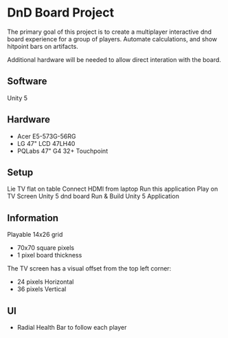 # DnD Board Project
The primary goal of this project is to create a multiplayer interactive dnd board experience for a group of players. Automate calculations, and show hitpoint bars on artifacts.

Additional hardware will be needed to allow direct interation with the board.

## Software
Unity 5

## Hardware
- Acer E5-573G-56RG
- LG 47" LCD 47LH40
- PQLabs 47" G4 32+ Touchpoint

## Setup
Lie TV flat on table
Connect HDMI from laptop
Run this application
Play on TV Screen
Unity 5 dnd board
Run & Build Unity 5 Application

## Information
Playable 14x26 grid
  - 70x70 square pixels
  - 1 pixel board thickness

The TV screen has a visual offset from the top left corner:
  - 24 pixels Horizontal
  - 36 pixels Vertical
  
## UI
- Radial Health Bar to follow each player
